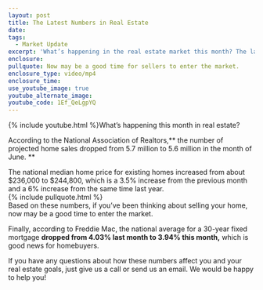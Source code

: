 ```yaml
---
layout: post
title: The Latest Numbers in Real Estate
date:
tags:
  - Market Update
excerpt: 'What’s happening in the real estate market this month? The latest numbers for home sales, prices, and interest rates are in.'
enclosure:
pullquote: Now may be a good time for sellers to enter the market.
enclosure_type: video/mp4
enclosure_time:
use_youtube_image: true
youtube_alternate_image:
youtube_code: 1Ef_QeLgpYQ
---
```



{% include youtube.html %}What’s happening this month in real estate?&nbsp;

According to the National Association of Realtors,** the number of projected home sales dropped from 5.7 million to 5.6 million in the month of June.&nbsp;**

The national median home price for existing homes increased from about $236,000 to $244,800, which is a 3.5% increase from the previous month and a 6% increase from the same time last year.&nbsp;
<br>{% include pullquote.html %}
<br>Based on these numbers, if you’ve been thinking about selling your home, now may be a good time to enter the market.&nbsp;

Finally, according to Freddie Mac, the national average for a 30-year fixed mortgage **dropped from 4.03% last month to 3.94% this month,** which is good news for homebuyers.&nbsp;

If you have any questions about how these numbers affect you and your real estate goals, just give us a call or send us an email. We would be happy to help you!
<br>&nbsp;
